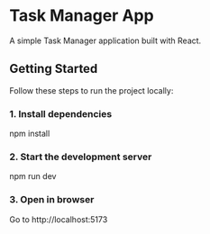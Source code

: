 # Task Manager App

A simple Task Manager application built with React.

## Getting Started

Follow these steps to run the project locally:

### 1. Install dependencies
npm install

### 2. Start the development server
npm run dev

### 3. Open in browser

Go to  http://localhost:5173
